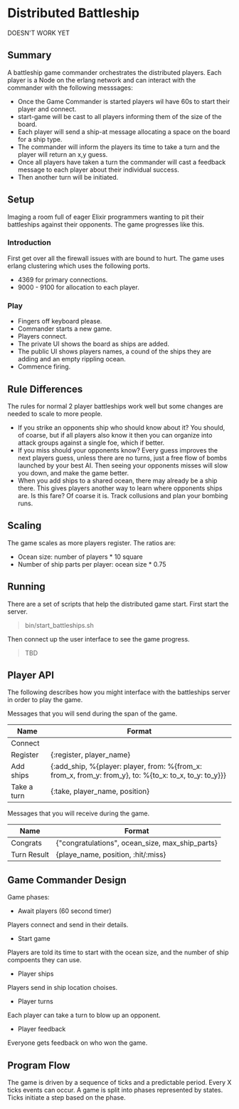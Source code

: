 # Distributed Battleship

   DOESN'T WORK YET

## Summary

A battleship game commander orchestrates the distributed players. Each player is a Node on the erlang network
and can interact with the commander with the following messsages:

* Once the Game Commander is started players wil have 60s to start their player and connect.
* start-game will be cast to all players informing them of the size of the board.
* Each player will send a ship-at message allocating a space on the board for a ship type.
* The commander will inform the players its time to take a turn and the player will return an x,y guess.
* Once all players have taken a turn the commander will cast a feedback message to each player about their individual success.
* Then another turn will be initiated.

## Setup

Imaging a room full of eager Elixir programmers wanting to pit their battleships against their opponents. The game progresses like this.

### Introduction

First get over all the firewall issues with are bound to hurt. The game uses erlang clustering which uses the following ports.

* 4369 for primary connections.
* 9000 - 9100 for allocation to each player.

### Play

* Fingers off keyboard please.
* Commander starts a new game.
* Players connect.
* The private UI shows the board as ships are added.
* The public UI shows players names, a cound of the ships they are adding and an empty rippling ocean.
* Commence firing.

## Rule Differences

The rules for normal 2 player battleships work well but some changes are needed to scale to more people.

* If you strike an opponents ship who should know about it? You should, of coarse, but if all players also know it then you can organize into attack groups against a single foe, which if better.
* If you miss should your opponents know? Every guess improves the next players guess, unless there are no turns, just a free flow of bombs launched by your best AI. Then seeing your opponents misses will slow you down, and make the game better.
* When you add ships to a shared ocean, there may already be a ship there. This gives players another way to learn where opponents ships are. Is this fare? Of coarse it is. Track collusions and plan your bombing runs.

## Scaling

The game scales as more players register. The ratios are:

* Ocean size:                       number of players * 10 square
* Number of ship parts per player:  ocean size * 0.75

## Running

There are a set of scripts that help the distributed game start. First start the server.

  > bin/start_battleships.sh

Then connect up the user interface to see the game progress.

  > TBD

## Player API

The following describes how you might interface with the battleships server in order to play the game.

Messages that you will send during the span of the game.

  | Name         | Format                                                                                                 |
  |--------------|--------------------------------------------------------------------------------------------------------|
  | Connect      |                                                                                                        |
  | Register     | {:register, player_name}                                                                               |
  | Add ships    | {:add_ship, %{player: player, from: %{from_x: from_x, from_y: from_y}, to: %{to_x: to_x, to_y: to_y}}} |
  | Take a turn  | {:take, player_name, position}                                                                         |

Messages that you will receive during the game.

  | Name        | Format                                                             |
  |-------------|--------------------------------------------------------------------|
  | Congrats    | {"congratulations", ocean_size, max_ship_parts}                    |
  | Turn Result | {playe_name, position, :hit/:miss}                                 |

## Game Commander Design

Game phases:

* Await players (60 second timer)

Players connect and send in their details.

* Start game

Players are told its time to start with the ocean size, and the number of ship compoents they can use.

* Player ships

Players send in ship location choises.

* Player turns

Each player can take a turn to blow up an opponent.

* Player feedback

Everyone gets feedback on who won the game.

## Program Flow

The game is driven by a sequence of ticks and a predictable period. Every X ticks events can occur.
A game is split into phases represented by states. Ticks initiate a step based on the phase.



